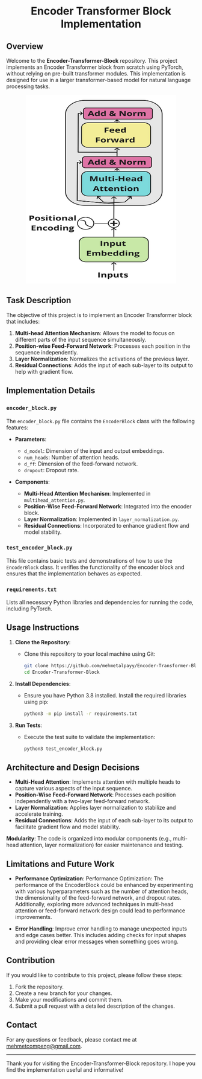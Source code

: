 <h1 align="center"><strong>Encoder Transformer Block Implementation</strong></h1>

## Overview

Welcome to the **Encoder-Transformer-Block** repository. This project implements an Encoder Transformer block from scratch using PyTorch, without relying on pre-built transformer modules. This implementation is designed for use in a larger transformer-based model for natural language processing tasks.

<p align="center">
  <img src="Encoder_Transformer_Block.png" alt="Encoder Transformer Block" width="400px" height="500px">
</p>

## Task Description

The objective of this project is to implement an Encoder Transformer block that includes:

1. **Multi-head Attention Mechanism**: Allows the model to focus on different parts of the input sequence simultaneously.
2. **Position-wise Feed-Forward Network**: Processes each position in the sequence independently.
3. **Layer Normalization**: Normalizes the activations of the previous layer.
4. **Residual Connections**: Adds the input of each sub-layer to its output to help with gradient flow.

## Implementation Details

### `encoder_block.py`

The `encoder_block.py` file contains the `EncoderBlock` class with the following features:

- **Parameters**:
  - `d_model`: Dimension of the input and output embeddings.
  - `num_heads`: Number of attention heads.
  - `d_ff`: Dimension of the feed-forward network.
  - `dropout`: Dropout rate.

- **Components**:
  - **Multi-Head Attention Mechanism**: Implemented in `multihead_attention.py`.
  - **Position-Wise Feed-Forward Network**: Integrated into the encoder block.
  - **Layer Normalization**: Implemented in `layer_normalization.py`.
  - **Residual Connections**: Incorporated to enhance gradient flow and model stability.

### `test_encoder_block.py`

This file contains basic tests and demonstrations of how to use the `EncoderBlock` class. It verifies the functionality of the encoder block and ensures that the implementation behaves as expected.

### `requirements.txt`

Lists all necessary Python libraries and dependencies for running the code, including PyTorch.

## Usage Instructions

1. **Clone the Repository**:
   - Clone this repository to your local machine using Git:

     ```bash
     git clone https://github.com/mehmetalpayy/Encoder-Transformer-Block.git
     cd Encoder-Transformer-Block
     ```

2. **Install Dependencies**:
   - Ensure you have Python 3.8 installed. Install the required libraries using pip:

     ```bash
     python3 -m pip install -r requirements.txt
     ```

3. **Run Tests**:
   - Execute the test suite to validate the implementation:

     ```bash
     python3 test_encoder_block.py
     ```

## Architecture and Design Decisions

- **Multi-Head Attention**: Implements attention with multiple heads to capture various aspects of the input sequence.
- **Position-Wise Feed-Forward Network**: Processes each position independently with a two-layer feed-forward network.
- **Layer Normalization**: Applies layer normalization to stabilize and accelerate training.
- **Residual Connections**: Adds the input of each sub-layer to its output to facilitate gradient flow and model stability.

**Modularity**: The code is organized into modular components (e.g., multi-head attention, layer normalization) for easier maintenance and testing.

## Limitations and Future Work

- **Performance Optimization**: Performance Optimization: The performance of the EncoderBlock could be enhanced by experimenting with various hyperparameters such as the number of attention heads, the dimensionality of the feed-forward network, and dropout rates. Additionally, exploring more advanced techniques in multi-head attention or feed-forward network design could lead to performance improvements.

- **Error Handling**: Improve error handling to manage unexpected inputs and edge cases better. This includes adding checks for input shapes and providing clear error messages when something goes wrong.

## Contribution

If you would like to contribute to this project, please follow these steps:

1. Fork the repository.
2. Create a new branch for your changes.
3. Make your modifications and commit them.
4. Submit a pull request with a detailed description of the changes.

## Contact

For any questions or feedback, please contact me at [mehmetcompeng@gmail.com](mailto:mehmetcompeng@gmail.com).

---

Thank you for visiting the Encoder-Transformer-Block repository. I hope you find the implementation useful and informative!
